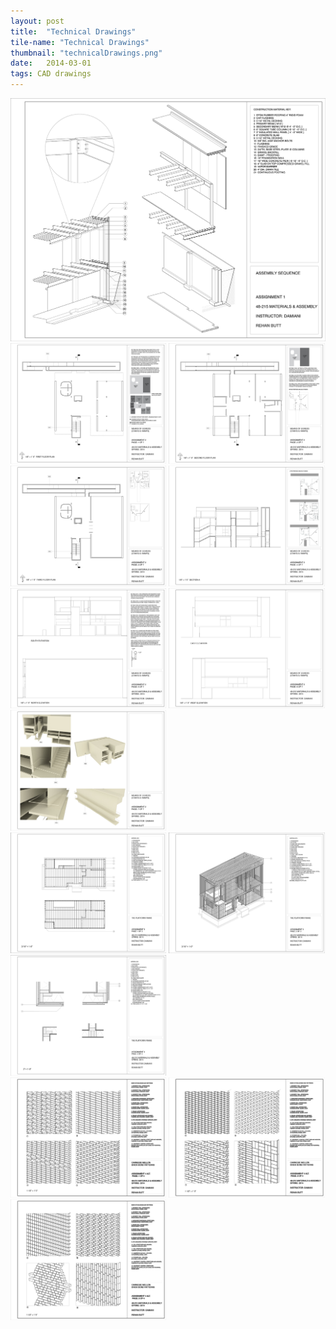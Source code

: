 ```yaml
---
layout: post
title:  "Technical Drawings"
tile-name: "Technical Drawings"
thumbnail: "technicalDrawings.png"
date:   2014-03-01
tags: CAD drawings
---
```


<div class="image-container">
<img src="../img/technicalDrawings/technicalDrawingsA1P1.png" alt="Wall Section" /></div>

<div class="image-container">
<img src="../img/technicalDrawings/technicalDrawingsA2P1.png" alt="Egress First Floor Plan" style="width:49.5%" />
<img src="../img/technicalDrawings/technicalDrawingsA2P2.png" alt="Egress Second Floor Plan" style="width:49.5%" />
<img src="../img/technicalDrawings/technicalDrawingsA2P3.png" alt="Egress Third Floor Plan" style="width:49.5%" />
<img src="../img/technicalDrawings/technicalDrawingsA2P4.png" alt="Egress Section" style="width:49.5%" />
<img src="../img/technicalDrawings/technicalDrawingsA2P5.png" alt="Egress Elevations" style="width:49.5%" />
<img src="../img/technicalDrawings/technicalDrawingsA2P6.png" alt="Egress Elevations" style="width:49.5%" />
<img src="../img/technicalDrawings/technicalDrawingsA2P7.png" alt="Egress Renders" style="width:49.5%" /></div>

<div class="image-container">
<img src="../img/technicalDrawings/technicalDrawingsA3P1.png" alt="Framing Plans" style="width:49.5%" />
<img src="../img/technicalDrawings/technicalDrawingsA3P2.png" alt="Framing Axonometric" style="width:49.5%" />
<img src="../img/technicalDrawings/technicalDrawingsA3P3.png" alt="Framing Corner Details" style="width:49.5%" /></div>

<div class="image-container">
<img src="../img/technicalDrawings/technicalDrawingsA4P1.png" alt="Brick Patterning part 1" style="width:49.5%" />
<img src="../img/technicalDrawings/technicalDrawingsA4P2.png" alt="Brick Patterning part 2" style="width:49.5%" />
<img src="../img/technicalDrawings/technicalDrawingsA4P3.png" alt="Brick Patterning part 3" style="width:49.5%" /></div>